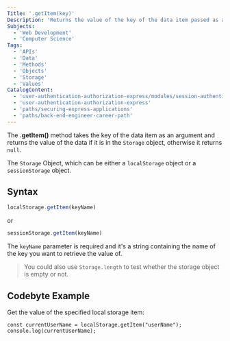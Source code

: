 ```yaml
---
Title: '.getItem(key)'
Description: 'Returns the value of the key of the data item passed as an argument or null if it does not exist, from the storage object'
Subjects: 
  - 'Web Development'
  - 'Computer Science'
Tags: 
  - 'APIs'
  - 'Data'
  - 'Methods'
  - 'Objects'
  - 'Storage'
  - 'Values'
CatalogContent: 
  - 'user-authentication-authorization-express/modules/session-authentication-express/cheatsheet'
  - 'user-authentication-authorization-express'
  - 'paths/securing-express-applications'
  - 'paths/back-end-engineer-career-path'
---
```


The **.getItem()** method takes the key of the data item as an argument and returns the value of the data if it is in the `Storage` object, otherwise it returns `null`.

The `Storage` Object, which can be either a `localStorage` object or a `sessionStorage` object.

## Syntax

```javascript
localStorage.getItem(keyName)
```
or
```javascript
sessionStorage.getItem(keyName)
```

The `keyName` parameter is required and it's a string containing the name of the key you want to retrieve the value of.

> You could also use `Storage.length` to test whether the storage object is empty or not.

## Codebyte Example

Get the value of the specified local storage item:

```codebyte/javascript
const currentUserName = localStorage.getItem("userName");
console.log(currentUserName);

```
